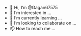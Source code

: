 - 👋 Hi, I’m @Gagan67575
- 👀 I’m interested in ...
- 🌱 I’m currently learning ...
- 💞️ I’m looking to collaborate on ...
- 📫 How to reach me ...

<!---
Gagan67575/Gagan67575 is a ✨ special ✨ repository because its `README.md` (this file) appears on your GitHub profile.
You can click the Preview link to take a look at your changes.
--->



